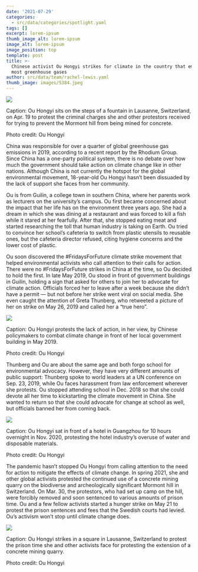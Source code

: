 ```yaml
---
date: '2021-07-29'
categories:
  - src/data/categories/spotlight.yaml
tags: []
excerpt: lorem-ipsum
thumb_image_alt: lorem-ipsum
image_alt: lorem-ipsum
image_position: top
template: post
title: >-
  Chinese activist Ou Hongyi strikes for climate in the country that emits the
  most greenhouse gases
author: src/data/team/rachel-lewis.yaml
thumb_image: images/5384.jpeg
---
```



![](https://lh4.googleusercontent.com/n6oMHR2aa5lwPBbFmfQrjbizAPakM0Tq9ATOnNjqx3nDOUSjF6Eq8h-rhwUYVWUHFRlAuLw2UxtULUqfmR5WSG4HXaL61yhegJasiBN8mGxMDqPy6RyEEyVX6Vi5TCGz4nEzg6Gt)

Caption: Ou Hongyi sits on the steps of a fountain in Lausanne, Switzerland, on Apr. 19 to protest the criminal charges she and other protestors received for trying to prevent the Mormont hill from being mined for concrete.

Photo credit: Ou Hongyi

China was responsible for over a quarter of global greenhouse gas emissions in 2019, according to a recent report by the Rhodium Group. Since China has a one-party political system, there is no debate over how much the government should take action on climate change like in other nations. Although China is not currently the hotspot for the global environmental movement, 18-year-old Ou Hongyi hasn’t been dissuaded by the lack of support she faces from her community. 

Ou is from Guilin, a college town in southern China, where her parents work as lecturers on the university’s campus. Ou first became concerned about the impact that her life has on the environment three years ago. She had a dream in which she was dining at a restaurant and was forced to kill a fish while it stared at her fearfully. After that, she stopped eating meat and started researching the toll that human industry is taking on Earth. Ou tried to convince her school’s cafeteria to switch from plastic utensils to reusable ones, but the cafeteria director refused, citing hygiene concerns and the lower cost of plastic. 

Ou soon discovered the #FridaysForFuture climate strike movement that helped environmental activists who call attention to their calls for action. There were no #FridaysForFuture strikes in China at the time, so Ou decided to hold the first. In late May 2019, Ou stood in front of government buildings in Guilin, holding a sign that asked for others to join her to advocate for climate action. Officials forced her to leave after a week because she didn’t have a permit — but not before her strike went viral on social media. She even caught the attention of Greta Thunberg, who retweeted a picture of her on strike on May 26, 2019 and called her a “true hero”. 

![](https://lh6.googleusercontent.com/tMhsV0Nc5UYZzZsNTnxEHJHmIHFUXObbXEtpBffusdrnnbA6kyv2yftzEpQ_l5ZX1il1olXgR1pRCVhKWEy_ypQbMwcyrEOfe320EIri3xSwHeD-3Txkvvf6cPW_QGbTe-XW8iDr)

Caption: Ou Hongyi protests the lack of action, in her view, by Chinese policymakers to combat climate change in front of her local government building in May 2019.

Photo credit: Ou Hongyi

Thunberg and Ou are about the same age and both forgo school for environmental advocacy. However, they have very different amounts of public support: Thunberg spoke to world leaders at a UN conference on Sep. 23, 2019, while Ou faces harassment from law enforcement wherever she protests. Ou stopped attending school in Dec. 2018 so that she could devote all her time to kickstarting the climate movement in China. She wanted to return so that she could advocate for change at school as well, but officials banned her from coming back.

![](https://lh6.googleusercontent.com/lfy2GZUh_JkQT6tp3AkwRGVzxg_NLgidtHCsJ-eym0DI6nym\_74YJSqhK2vWE-8vnTnpzjZLBSJTFhWBkuJVWaR8nmev-YRUkhiIIv93hoSu281ZCuCfb03PUVrnUwhY-SvCqT3x)

Caption: Ou Hongyi sat in front of a hotel in Guangzhou for 10 hours overnight in Nov. 2020, protesting the hotel industry’s overuse of water and disposable materials. 

Photo credit: Ou Hongyi

The pandemic hasn’t stopped Ou Hongyi from calling attention to the need for action to mitigate the effects of climate change. In spring 2021, she and other global activists protested the continued use of a concrete mining quarry on the biodiverse and archeologically significant Mormont hill in Switzerland. On Mar. 30, the protestors, who had set up camp on the hill, were forcibly removed and soon sentenced to various amounts of prison time. Ou and a few fellow activists started a hunger strike on May 21 to protest the prison sentences and fees that the Swedish courts had levied. Ou’s activism won’t stop until climate change does.

![](https://lh6.googleusercontent.com/B8VqwRQ8GYE2onJilqGmPxd37xf1TTo1z8GYMGv8-jYCSq-iXKVU3L6Cs6T9MhsSHymKGepbuww_rk6kKRhSSuUUcFpnMAfxGCWNGkIYPgulDJe314morl2zAJM14XCdw4cKk3Ve)

Caption: Ou Hongyi strikes in a square in Lausanne, Switzerland to protest the prison time she and other activists face for protesting the extension of a concrete mining quarry. 

Photo credit: Ou Hongyi

